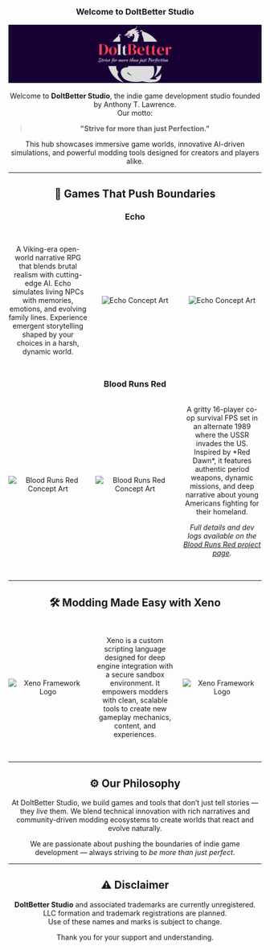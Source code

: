 <div style="text-align: center; margin: 2rem 0;">

### Welcome to DoItBetter Studio

<img src="logo.png" alt="DoItBetter Studio Logo" style="max-width: 100%; height: auto;" />

Welcome to **DoItBetter Studio**, the indie game development studio founded by Anthony T. Lawrence.  
Our motto:  
> **"Strive for more than just Perfection."** 

This hub showcases immersive game worlds, innovative AI-driven simulations, and powerful modding tools designed for creators and players alike.

---

## 🎨 Games That Push Boundaries

### Echo
<div style="display: grid; grid-template-columns: 1fr 1fr 1fr; gap: 1rem; align-items: center; margin: 2rem 0;">

A Viking-era open-world narrative RPG that blends brutal realism with cutting-edge AI. Echo simulates living NPCs with memories, emotions, and evolving family lines. Experience emergent storytelling shaped by your choices in a harsh, dynamic world.

![Echo Concept Art](echo.png)

![Echo Concept Art](echo.png)
</div>

### Blood Runs Red

<div style="display: grid; grid-template-columns: 1fr 1fr 1fr; gap: 1rem; align-items: center; margin: 2rem 0;">

![Blood Runs Red Concept Art](blood-art.png)

![Blood Runs Red Concept Art](blood-art.png)

<div>
A gritty 16-player co-op survival FPS set in an alternate 1989 where the USSR invades the US. Inspired by *Red Dawn*, it features authentic period weapons, dynamic missions, and deep narrative about young Americans fighting for their homeland.

*Full details and dev logs available on the [Blood Runs Red project page](BloodRunsRed.md).*
</div>

</div>

---

## 🛠 Modding Made Easy with Xeno

<div style="display: grid; grid-template-columns: 1fr 1fr 1fr; gap: 1rem; align-items: center; margin: 2rem 0;">

![Xeno Framework Logo](xeno-logo.png)  

Xeno is a custom scripting language designed for deep engine integration with a secure sandbox environment. It empowers modders with clean, scalable tools to create new gameplay mechanics, content, and experiences.

![Xeno Framework Logo](xeno-logo.png)  
</div>

---

## ⚙️ Our Philosophy

At DoItBetter Studio, we build games and tools that don’t just tell stories — they *live* them. We blend technical innovation with rich narratives and community-driven modding ecosystems to create worlds that react and evolve naturally.

We are passionate about pushing the boundaries of indie game development — always striving to *be more than just perfect*.

---

## ⚠️ Disclaimer

**DoItBetter Studio** and associated trademarks are currently unregistered.  
LLC formation and trademark registrations are planned.  
Use of these names and marks is subject to change.  

Thank you for your support and understanding.
</div>
